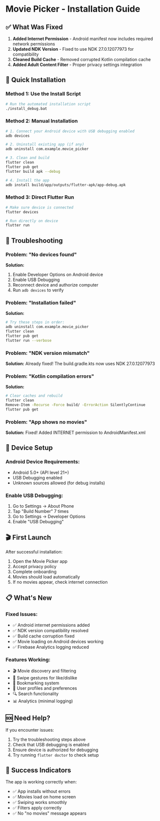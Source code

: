 # Movie Picker - Installation Guide

## ✅ **What Was Fixed**

1. **Added Internet Permission** - Android manifest now includes required network permissions
2. **Updated NDK Version** - Fixed to use NDK 27.0.12077973 for compatibility 
3. **Cleaned Build Cache** - Removed corrupted Kotlin compilation cache
4. **Added Adult Content Filter** - Proper privacy settings integration

## 🚀 **Quick Installation**

### Method 1: Use the Install Script
```bash
# Run the automated installation script
./install_debug.bat
```

### Method 2: Manual Installation
```bash
# 1. Connect your Android device with USB debugging enabled
adb devices

# 2. Uninstall existing app (if any)
adb uninstall com.example.movie_picker

# 3. Clean and build
flutter clean
flutter pub get
flutter build apk --debug

# 4. Install the app
adb install build/app/outputs/flutter-apk/app-debug.apk
```

### Method 3: Direct Flutter Run
```bash
# Make sure device is connected
flutter devices

# Run directly on device
flutter run
```

## 🔧 **Troubleshooting**

### Problem: "No devices found"
**Solution:**
1. Enable Developer Options on Android device
2. Enable USB Debugging
3. Reconnect device and authorize computer
4. Run `adb devices` to verify

### Problem: "Installation failed"
**Solution:**
```bash
# Try these steps in order:
adb uninstall com.example.movie_picker
flutter clean
flutter pub get
flutter run --verbose
```

### Problem: "NDK version mismatch"
**Solution:** Already fixed! The build.gradle.kts now uses NDK 27.0.12077973

### Problem: "Kotlin compilation errors"
**Solution:**
```bash
# Clear caches and rebuild
flutter clean
Remove-Item -Recurse -Force build/ -ErrorAction SilentlyContinue
flutter pub get
```

### Problem: "App shows no movies"
**Solution:** Fixed! Added INTERNET permission to AndroidManifest.xml

## 📱 **Device Setup**

### Android Device Requirements:
- Android 5.0+ (API level 21+)
- USB Debugging enabled
- Unknown sources allowed (for debug installs)

### Enable USB Debugging:
1. Go to Settings → About Phone
2. Tap "Build Number" 7 times
3. Go to Settings → Developer Options
4. Enable "USB Debugging"

## 🎬 **First Launch**

After successful installation:
1. Open the Movie Picker app
2. Accept privacy policy
3. Complete onboarding
4. Movies should load automatically
5. If no movies appear, check internet connection

## 📋 **What's New**

### Fixed Issues:
- ✅ Android internet permissions added
- ✅ NDK version compatibility resolved
- ✅ Build cache corruption fixed
- ✅ Movie loading on Android devices working
- ✅ Firebase Analytics logging reduced

### Features Working:
- 🎬 Movie discovery and filtering
- 📱 Swipe gestures for like/dislike
- 🔖 Bookmarking system
- 👤 User profiles and preferences
- 🔍 Search functionality
- 📊 Analytics (minimal logging)

## 🆘 **Need Help?**

If you encounter issues:
1. Try the troubleshooting steps above
2. Check that USB debugging is enabled
3. Ensure device is authorized for debugging
4. Try running `flutter doctor` to check setup

## 🎯 **Success Indicators**

The app is working correctly when:
- ✅ App installs without errors
- ✅ Movies load on home screen
- ✅ Swiping works smoothly
- ✅ Filters apply correctly
- ✅ No "no movies" message appears 